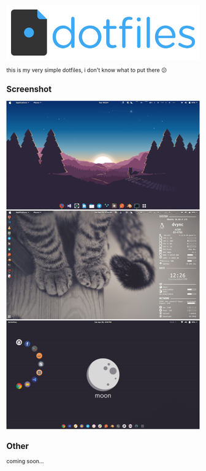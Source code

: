 ![Dotfiles](images/dotfiles.png)

this is my very simple dotfiles, i don't know what to put there :confused:

## Screenshot

![Screenshot](images/ss_1.png)
![Screenshot 2](images/ss_2.png)
![Screenshot 3](images/ss_3.png)

## Other

coming soon...
